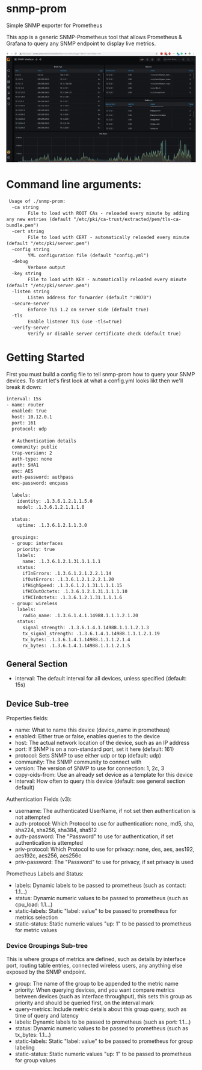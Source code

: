 # snmp-prom
Simple SNMP exporter for Prometheus

This app is a generic SNMP-Prometheus tool that allows Prometheus & Grafana to query any SNMP endpoint to display live metrics.

![Grafana Page](/screens/SNMP_Screen.PNG?raw=true "Grafana example of SNMP metrics")

# Command line arguments:
```
 Usage of ./snmp-prom:
  -ca string
        File to load with ROOT CAs - reloaded every minute by adding any new entries (default "/etc/pki/ca-trust/extracted/pem/tls-ca-bundle.pem")
  -cert string
        File to load with CERT - automatically reloaded every minute (default "/etc/pki/server.pem")
  -config string
        YML configuration file (default "config.yml")
  -debug
        Verbose output
  -key string
        File to load with KEY - automatically reloaded every minute (default "/etc/pki/server.pem")
  -listen string
        Listen address for forwarder (default ":9070")
  -secure-server
        Enforce TLS 1.2 on server side (default true)
  -tls
        Enable listener TLS (use -tls=true)
  -verify-server
        Verify or disable server certificate check (default true)
```

# Getting Started
First you must build a config file to tell snmp-prom how to query your SNMP devices.  To start let's first look at what a config.yml looks likt then we'll break it down:

```
interval: 15s
- name: router
  enabled: true
  host: 10.12.0.1
  port: 161
  protocol: udp

  # Authentication details
  community: public
  trap-version: 2
  auth-type: none
  auth: SHA1
  enc: AES
  auth-password: authpass
  enc-password: encpass

  labels:
    identity: .1.3.6.1.2.1.1.5.0
    model: .1.3.6.1.2.1.1.1.0

  status:
    uptime: .1.3.6.1.2.1.1.3.0

  groupings:
  - group: interfaces
    priority: true
    labels:
      name: .1.3.6.1.2.1.31.1.1.1.1
    status:
      ifInErrors: .1.3.6.1.2.1.2.2.1.14
      ifOutErrors: .1.3.6.1.2.1.2.2.1.20
      ifHighSpeed: .1.3.6.1.2.1.31.1.1.1.15
      ifHCOutOctets: .1.3.6.1.2.1.31.1.1.1.10
      ifHCInOctets: .1.3.6.1.2.1.31.1.1.1.6
  - group: wireless
    labels:
      radio_name: .1.3.6.1.4.1.14988.1.1.1.2.1.20
    status:
      signal_strength: .1.3.6.1.4.1.14988.1.1.1.2.1.3
      tx_signal_strength: .1.3.6.1.4.1.14988.1.1.1.2.1.19
      tx_bytes: .1.3.6.1.4.1.14988.1.1.1.2.1.4
      rx_bytes: .1.3.6.1.4.1.14988.1.1.1.2.1.5
```

## General Section
- interval:  The default interval for all devices, unless specified (default: 15s)

## Device Sub-tree
Properties fields:
- name:  What to name this device (device_name in prometheus)
- enabled:  Either true or false, enables queries to the device
- host:  The actual network location of the device, such as an IP address
- port:  If SNMP is on a non-standard port, set it here  (default: 161)
- protocol:  Sets SNMP to use either udp or tcp (default: udp)
- community:  The SNMP community to connect with
- version:  The version of SNMP to use for connection: 1, 2c, 3
- copy-oids-from:  Use an already set device as a template for this device
- interval:  How often to query this device (default: see general section default)

Authentication Fields (v3):
- username:  The authenticated UserName, if not set then authentication is not attempted
- auth-protocol:  Which Protocol to use for authentication: none, md5, sha, sha224, sha256, sha384, sha512
- auth-password:  The "Password" to use for authentication, if set authentication is attempted
- priv-protocol:  Which Protocol to use for privacy: none, des, aes, aes192, aes192c, aes256, aes256c
- priv-password:  The "Password" to use for privacy, if set privacy is used

Prometheus Labels and Status:
- labels:  Dynamic labels to be passed to prometheus (such as contact: 1.1...)
- status:  Dynamic numeric values to be passed to prometheus (such as cpu_load: 1.1...)
- static-labels:  Static "label: value" to be passed to prometheus for metrics selection
- static-status:  Static numeric values "up: 1" to be passed to prometheus for metric values

### Device Groupings Sub-tree
This is where groups of metrics are defined, such as details by interface port, routing table entries, connected wireless users, any anything else exposed by the SNMP endpoint.
- group:  The name of the group to be appended to the metric name
- priority:  When querying devices, and you want compare metrics between devices (such as interface throughput), this sets this group as priority and should be queried first, on the interval mark
- query-metrics:  Include metric details about this group query, such as time of query and latency
- labels:  Dynamic labels to be passed to prometheus (such as port: 1.1...)
- status:  Dynamic numeric values to be passed to prometheus (such as tx_bytes: 1.1...)
- static-labels:  Static "label: value" to be passed to prometheus for group labeling
- static-status:  Static numeric values "up: 1" to be passed to prometheus for group values


